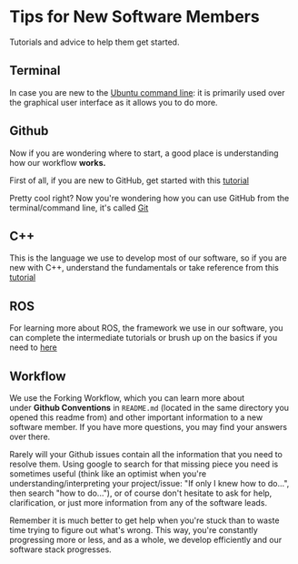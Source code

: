 # Tips for New Software Members
Tutorials and advice to help them get started.

## Terminal

In case you are new to the [Ubuntu command line](https://lifehacker.com/how-can-i-quickly-learn-terminal-commands-1494082178): it is primarily used over the graphical user interface as it allows you to do more.

## Github

Now if you are wondering where to start, a good place is understanding how our workflow **works.**

First of all, if you are new to GitHub, get started with this [tutorial](https://guides.github.com/activities/hello-world/)

Pretty cool right? Now you're wondering how you can use GitHub from the terminal/command line, it's called [Git](https://try.github.io/levels/1/challenges/1)

## C++

This is the language we use to develop most of our software, so if you are new with C++, understand the fundamentals or take reference from this [tutorial](https://www.tutorialspoint.com/cplusplus/)

## ROS

For learning more about ROS, the framework we use in our software, you can complete the intermediate tutorials or brush up on the basics if you need to [here](http://wiki.ros.org/ROS/Tutorials)

## Workflow

We use the Forking Workflow, which you can learn more about under **Github Conventions** in `README.md` (located in the same directory you opened this readme from) and other important information to a new software member. If you have more questions, you may find your answers over there. 

Rarely will your Github issues contain all the information that you need to resolve them. Using google to search for that missing piece you need is sometimes useful (think like an optimist when you're understanding/interpreting your project/issue: "If only I knew how to do...", then search "how to do..."), or of course don't hesitate to ask for help, clarification, or just more information from any of the software leads. 

Remember it is much better to get help when you're stuck than to waste time trying to figure out what's wrong. This way, you're constantly progressing more or less, and as a whole, we develop efficiently and our software stack progresses.
